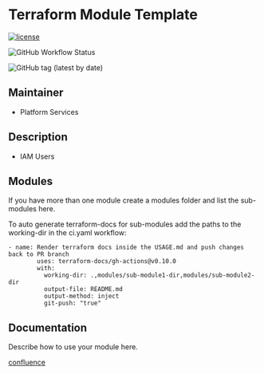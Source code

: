 # Terraform Module Template

[![license](https://img.shields.io/badge/License-Apache%202.0-blue.svg)](https://opensource.org/licenses/Apache-2.0)

![GitHub Workflow Status](https://img.shields.io/github/workflow/status/ohpensource/terraform-aws-ohp-iam/continuous-delivery)

![GitHub tag (latest by date)](https://img.shields.io/github/v/tag/ohpensource/terraform-aws-ohp-iam)

## Maintainer

* Platform Services

## Description

* IAM Users

## Modules

If you have more than one module create a modules folder and list the sub-modules here.

To auto generate terraform-docs for sub-modules add the paths to the working-dir in the ci.yaml workflow:

```(yaml)
- name: Render terraform docs inside the USAGE.md and push changes back to PR branch
        uses: terraform-docs/gh-actions@v0.10.0
        with:
          working-dir: .,modules/sub-module1-dir,modules/sub-module2-dir
          output-file: README.md
          output-method: inject
          git-push: "true"

```

## Documentation

Describe how to use your module here.

[confluence](https://ohpendev.atlassian.net/wiki/spaces/CCE/pages/2062320795/Terraform+Modules)

